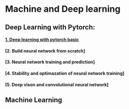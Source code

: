# Machine and Deep learning

## Deep Learning with Pytorch:
#### [1. Deep learning with pytorch basic](https://github.com/duythanh22/Machine-and-Deep-Learning/tree/main/Deep-Learning-Pytorch/1_deep_learning_with_pytorch_basic)
#### [2. Build neural network from scratch]
#### [3. Neural network training and prediction]
#### [4. Stability and optimazation of neural network training]
#### [5. Deep vison and convolutional neural network]

## Machine Learning
